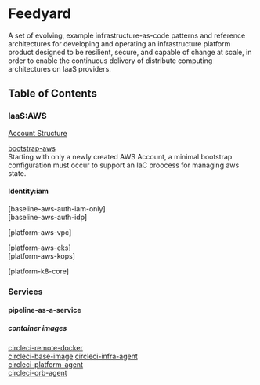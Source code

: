 # Feedyard

A set of evolving, example infrastructure-as-code patterns and reference architectures for developing and operating an
infrastructure platform product designed to be resilient, secure, and capable of change at scale, in order to enable
the continuous delivery of distribute computing architectures on IaaS providers.

## Table of Contents
 
### IaaS:AWS  

[Account Structure](account-structure.md)  
  
[bootstrap-aws](https://github.com/feedyard/bootstrap-aws)  
Starting with only a newly created AWS Account, a minimal bootstrap configuration must occur to support an IaC proocess
for managing aws state.

#### Identity:iam  
  
[baseline-aws-auth-iam-only]  
[baseline-aws-auth-idp]   

[platform-aws-vpc]  

[platform-aws-eks]  
[platform-aws-kops]  

[platform-k8-core]  

### Services

#### pipeline-as-a-service

##### container images

[circleci-remote-docker](https://github.com/feedyard/circleci-remote-docker.git)  
[circleci-base-image](https://github.com/feedyard/circleci-base-image.git)
[circleci-infra-agent](https://github.com/feedyard/circleci-infra-agent.git)  
[circleci-platform-agent](https://github.com/feedyard/circleci-platform-agent.git)  
[circleci-orb-agent](https://github.com/feedyard/circleci-orb-agent.git)  
